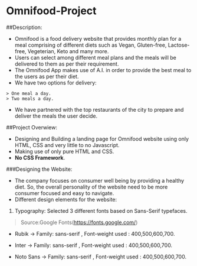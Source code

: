 # Omnifood-Project

##Description: 
- Omnifood is a food delivery website that provides monthly plan for a meal comprising of different diets such as Vegan, Gluten-free, Lactose-free, Vegeterian, Keto and many more.
- Users can select among different meal plans and the meals will be delivered to them as per their requirement.
- The Omnifood App makes use of A.I. in order to provide the best meal to the users as per their diet.
- We have two options for delivery: 
```
> One meal a day.
> Two meals a day.
```
- We have partnered with the top restaurants of the city to prepare and deliver the meals the user decide.

##Project Overwiew:
- Designing and Building a landing page for Omnifood website using only HTML, CSS and very little to no Javascript.
- Making use of only pure HTML and CSS. 
- **No CSS Framework**.

###Designing the Website:
- The company focuses on consumer well being by providing a healthy diet. So, the overall personality of the website need to be more consumer focused and easy to navigate.
- Different design elements for the website:

1. Typography: Selected 3 different fonts based on Sans-Serif typefaces.
> Source:Google Fonts(https://fonts.google.com/)
- Rubik -> Family: sans-serif , Font-weight used : 400,500,600,700.
* Inter -> Family: sans-serif , Font-weight used : 400,500,600,700.
+ Noto Sans -> Family: sans-serif , Font-weight used : 400,500,600,700.


